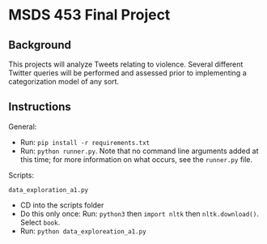 # MSDS 453 Final Project

## Background

This projects will analyze Tweets relating to violence. Several different Twitter queries will be performed and assessed prior to implementing a categorization model of any sort.

## Instructions

General: 

- Run: `pip install -r requirements.txt`
- Run: `python runner.py`. Note that no command line arguments added at this time; for more information on what occurs, see the `runner.py` file.

Scripts:

`data_exploration_a1.py`
- CD into the scripts folder
- Do this only once: Run: `python3` then `import nltk` then `nltk.download()`. Select `book`.
- Run: `python data_exploreation_a1.py`